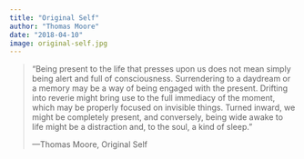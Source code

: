 ```yaml
---
title: "Original Self"
author: "Thomas Moore"
date: "2018-04-10"
image: original-self.jpg
---
```


> “Being present to the life that presses upon us does not mean simply being alert and full of consciousness. Surrendering to a daydream or a memory may be a way of being engaged with the present. Drifting into reverie might bring use to the full immediacy of the moment, which may be properly focused on invisible things. Turned inward, we might be completely present, and conversely, being wide awake to life might be a distraction and, to the soul, a kind of sleep.”
>
> —Thomas Moore, Original Self
